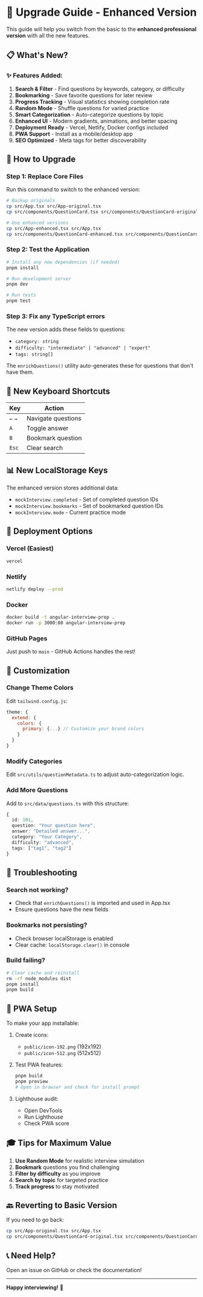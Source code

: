 # 🚀 Upgrade Guide - Enhanced Version

This guide will help you switch from the basic to the **enhanced professional version** with all the new features.

## 📋 What's New?

### ✨ Features Added:

1. **Search & Filter** - Find questions by keywords, category, or difficulty
2. **Bookmarking** - Save favorite questions for later review
3. **Progress Tracking** - Visual statistics showing completion rate
4. **Random Mode** - Shuffle questions for varied practice
5. **Smart Categorization** - Auto-categorize questions by topic
6. **Enhanced UI** - Modern gradients, animations, and better spacing
7. **Deployment Ready** - Vercel, Netlify, Docker configs included
8. **PWA Support** - Install as a mobile/desktop app
9. **SEO Optimized** - Meta tags for better discoverability

## 🔄 How to Upgrade

### Step 1: Replace Core Files

Run this command to switch to the enhanced version:

```bash
# Backup originals
cp src/App.tsx src/App-original.tsx
cp src/components/QuestionCard.tsx src/components/QuestionCard-original.tsx

# Use enhanced versions
cp src/App-enhanced.tsx src/App.tsx
cp src/components/QuestionCard-enhanced.tsx src/components/QuestionCard.tsx
```

### Step 2: Test the Application

```bash
# Install any new dependencies (if needed)
pnpm install

# Run development server
pnpm dev

# Run tests
pnpm test
```

### Step 3: Fix any TypeScript errors

The new version adds these fields to questions:

- `category: string`
- `difficulty: "intermediate" | "advanced" | "expert"`
- `tags: string[]`

The `enrichQuestions()` utility auto-generates these for questions that don't have them.

## 🎯 New Keyboard Shortcuts

| Key     | Action             |
| ------- | ------------------ |
| `←` `→` | Navigate questions |
| `A`     | Toggle answer      |
| `B`     | Bookmark question  |
| `Esc`   | Clear search       |

## 📊 New LocalStorage Keys

The enhanced version stores additional data:

- `mockInterview.completed` - Set of completed question IDs
- `mockInterview.bookmarks` - Set of bookmarked question IDs
- `mockInterview.mode` - Current practice mode

## 🚀 Deployment Options

### Vercel (Easiest)

```bash
vercel
```

### Netlify

```bash
netlify deploy --prod
```

### Docker

```bash
docker build -t angular-interview-prep .
docker run -p 3000:80 angular-interview-prep
```

### GitHub Pages

Just push to `main` - GitHub Actions handles the rest!

## 🎨 Customization

### Change Theme Colors

Edit `tailwind.config.js`:

```js
theme: {
  extend: {
    colors: {
      primary: {...} // Customize your brand colors
    }
  }
}
```

### Modify Categories

Edit `src/utils/questionMetadata.ts` to adjust auto-categorization logic.

### Add More Questions

Add to `src/data/questions.ts` with this structure:

```typescript
{
  id: 101,
  question: "Your question here",
  answer: "Detailed answer...",
  category: "Your Category",
  difficulty: "advanced",
  tags: ["tag1", "tag2"]
}
```

## 🐛 Troubleshooting

### Search not working?

- Check that `enrichQuestions()` is imported and used in App.tsx
- Ensure questions have the new fields

### Bookmarks not persisting?

- Check browser localStorage is enabled
- Clear cache: `localStorage.clear()` in console

### Build failing?

```bash
# Clear cache and reinstall
rm -rf node_modules dist
pnpm install
pnpm build
```

## 📱 PWA Setup

To make your app installable:

1. Create icons:
   - `public/icon-192.png` (192x192)
   - `public/icon-512.png` (512x512)

2. Test PWA features:

   ```bash
   pnpm build
   pnpm preview
   # Open in browser and check for install prompt
   ```

3. Lighthouse audit:
   - Open DevTools
   - Run Lighthouse
   - Check PWA score

## 🎓 Tips for Maximum Value

1. **Use Random Mode** for realistic interview simulation
2. **Bookmark** questions you find challenging
3. **Filter by difficulty** as you improve
4. **Search by topic** for targeted practice
5. **Track progress** to stay motivated

## 🔙 Reverting to Basic Version

If you need to go back:

```bash
cp src/App-original.tsx src/App.tsx
cp src/components/QuestionCard-original.tsx src/components/QuestionCard.tsx
```

## 📞 Need Help?

Open an issue on GitHub or check the documentation!

---

**Happy interviewing!** 🚀
